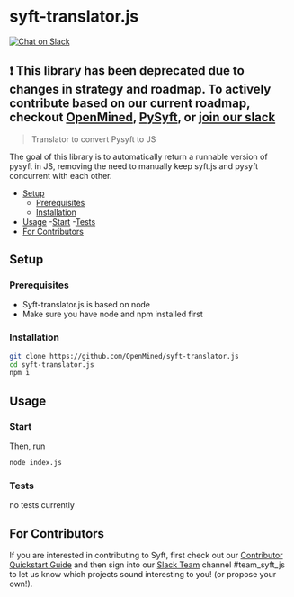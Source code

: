 # syft-translator.js

[![Chat on Slack](https://img.shields.io/badge/chat-on%20slack-7A5979.svg)](https://openmined.slack.com/messages/team_syft_js)

❗
This library has been deprecated due to changes in strategy and roadmap. To actively contribute based on our current roadmap, checkout [OpenMined](https://github.com/OpenMined/OpenMined), [PySyft](https://github.com/OpenMined/PySyft), or [join our slack](https://openmined.slack.com/messages/team_pysyft)
---

>Translator to convert Pysyft to JS

The goal of this library is to automatically return a runnable version of pysyft in JS, removing the need to manually keep syft.js and pysyft concurrent with each other.

- [Setup](#setup-install-instructions)
    - [Prerequisites](#prerequisites)
    - [Installation](#installation)
- [Usage](#usage)
    -[Start](#start)
    -[Tests](#tests)
- [For Contributors](#for-contributors)

## Setup

### Prerequisites

- Syft-translator.js is based on node
- Make sure you have node and npm installed first

### Installation

```sh
git clone https://github.com/OpenMined/syft-translator.js
cd syft-translator.js
npm i
```

## Usage

### Start

Then, run
```sh
node index.js
```

### Tests

no tests currently

## For Contributors

If you are interested in contributing to Syft, first check out our [Contributor Quickstart Guide](https://github.com/OpenMined/Docs/blob/master/contributing/quickstart.md) and then sign into our [Slack Team](https://openmined.slack.com/) channel #team_syft_js to let us know which projects sound interesting to you! (or propose your own!).
